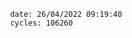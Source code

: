

                date: 26/04/2022 09:19:40
                cycles: 106260

                         
